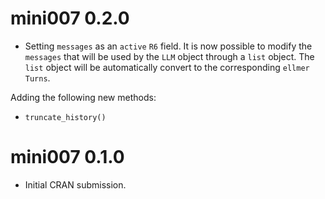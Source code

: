 # mini007 0.2.0

- Setting `messages` as an `active` `R6` field. It is now possible to modify the `messages` that will be used by the `LLM` object through a `list` object. The `list` object will be automatically convert to the corresponding `ellmer` `Turns`. 

Adding the following new methods: 
- `truncate_history()`



# mini007 0.1.0

* Initial CRAN submission.
